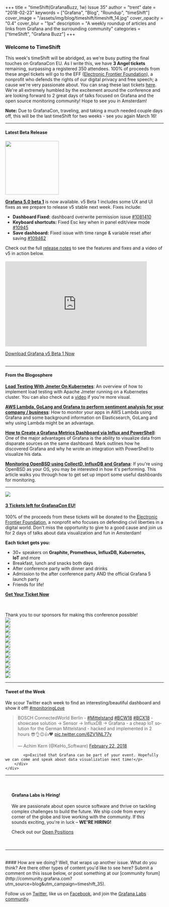+++
title = "timeShift(GrafanaBuzz, 1w) Issue 35"
author = "trent"
date = "2018-02-23"
keywords = ["Grafana", "Blog", "Roundup", "timeShift"]
cover_image = "/assets/img/blog/timeshift/timeshift_14.jpg"
cover_opacity = "0.4"
cover_blur = "1px"
description = "A weekly roundup of articles and links from Grafana and the surrounding community"
categories = ["timeShift", "Grafana Buzz"]
+++

### Welcome to TimeShift
This week's timeShift will be abridged, as we're busy putting the final touches on GrafanaCon EU. As I write this, we have **3 Angel tickets** remaining, surpassing a registered 350 attendees. 100% of proceeds from these angel tickets will go to the EFF ([Electronic Frontier Foundation](https://www.eff.org/)), a nonprofit who defends the rights of our digital privacy and free speech; a cause we're very passionate about. You can snag these last tickets [here](https://ti.to/grafanacon/grafanacon-eu). We're all extremely humbled by the excitement around the conference and are looking forward to 2 great days of talks focused on Grafana and the open source monitoring community! Hope to see you in Amsterdam! 

**Note:** Due to GrafanaCon, traveling, and taking a much needed couple days off, this will be the last timeShift for two weeks - see you again March 16!

<hr />

#### Latest Beta Release
<div class="row row--no-gutters blog-plugin-grid">
	<div class="col col--sm-3">
		<img src="/assets/img/blog/timeshift/grafana_release_icon.png" width="170" />
	</div>
	<div class="col col--sm-9">
		<p>
			<strong><a href="https://grafana.com/grafana/download/beta?utm_source=blog&utm_campaign=timeshift_35" target="_blank">Grafana 5.0 beta 1</a></strong> is now available. v5 Beta 1 includes some UX and UI fixes as we prepare to release v5 stable next week. Fixes include:
			<ul>
				<li><strong>Dashboard Fixed:</strong> dashboard overwrite permission issue <a href="https://github.com/grafana/grafana/issues/10814">#1081410</a></li>
				<li><strong>Keyboard shortcuts:</strong> Fixed Esc key when in panel edit/view mode <a href="https://github.com/grafana/grafana/issues/10945">#10945</a></li>
				<li><strong>Save dashboard:</strong> Fixed issue with time range & variable reset after saving <a href="https://github.com/grafana/grafana/issues/10946">#109462</a></li>
			</ul>
		</p> 
		<p>
			Check out the full <a href="https://community.grafana.com/t/release-notes-v5-0-x/5250" target="_blank">release notes</a> to see the features and fixes and a video of v5 in action below.
			<br />
			<br />
			<iframe width="450" height="270" src="https://www.youtube.com/embed/Izr0IBgoTZQ?rel=0&amp;" frameborder="0" allow="autoplay; encrypted-media" allowfullscreen=""></iframe>
		</p>
		<a href="https://grafana.com/grafana/download/beta?utm_source=blog&utm_campaign=timeshift_35" target="_blank" class="btn btn--primary">Download Grafana v5 Beta 1 Now</a>
	</div>
</div>


<br />
<hr />

#### From the Blogosphere
[**Load Testing With Jmeter On Kubernetes**](https://blog.kubernauts.io/load-testing-as-a-service-with-jmeter-on-kubernetes-fc5288bb0c8b): An overview of how to implement load testing with Apache Jmeter running on a Kubernetes cluster. You can also check out a [video](https://youtu.be/9ERLXHczqU8) if you're more visual. 

[**AWS Lambda, GoLang and Grafana to perform sentiment analysis for your company / business**](https://made2591.github.io/posts/aws-lambda): How to monitor your apps in AWS Lambda using Grafana and some background information on Elasticsearch, GoLang and why using Lambda might be an advantage.

[**How to Create a Grafana Metrics Dashboard via Influx and PowerShell**](http://wragg.io/windows-based-grafana-analytics-platform-via-influxdb-and-powershell/): One of the major advantages of Grafana is the ability to visualize data from disparate sources on the same dashboard. Mark outlines how he discovered Grafana and why he wrote an integration with PowerShell to visualize his data.

[**Monitoring OpenBSD using CollectD, InfluxDB and Grafana**](https://www.tumfatig.net/20180220/monitoring-openbsd-using-collectd-influxdb-grafana/): If you're using OpenBSD as your OS, you may be interested in how it's performing. This article walks you through how to get set up import some useful dashboards for monitoring.
<hr />

<div class="row row--md-gutters blog-plugin-grid">
	<div class="col col--sm-3 blog-plugin-grid__item">
		<img style="border-radius: 0;" src="/assets/img/blog/timeshift/grafanacon_eu_announcement.png" />
	</div>
	<div class="col col--sm-9 blog-plugin-grid__item grafanacon">
		<h4><a href="https://ti.to/grafanacon/grafanacon-eu" target="_blank">3 Tickets left for GrafanaCon EU!</a></h4>
		<p>
			100% of the proceeds from these tickets will be donated to the <a href="http://eff.org" target="_blank">Electronic Frontier Foundation</a>, a nonprofit who focuses on defending civil liberties in a digital world. Don't miss the opportunity to give to a good cause and join us for 2 days of talks about data visualization and fun in Amsterdam!
		</p>
		<p>
			<strong>Each ticket gets you:</strong>
		</p>
			<ul>
				<li>30+ speakers on <strong>Graphite, Prometheus, InfluxDB, Kubernetes, IoT</strong> and more</li>
				<li>Breakfast, lunch and snacks both days</li>
				<li>After conference party with dinner and drinks</li>
				<li>Admission to the after conference party AND the official Grafana 5 launch party</li>
				<li>Friends for life!</li>
			</ul>
		<p>
			<a class="btn btn--grafanacon" href="https://ti.to/grafanacon/grafanacon-eu" target="_blank"><strong>Get Your Ticket Now</strong></a>
		</p>
	</div>
</div>
<br />
<br />
<div class="sponsors">
		<div class="row row--md-gutters text-center">
			<div class="col col--sm-12 text-center">
				<div class="sponsor-header">Thank you to our sponsors for making this conference possible!</div>
			</div>
		</div>
		<div class="row row--md-gutters text-center">
			<div class="col col--sm-3">
				<a href="https://www.cncf.io/" target="_blank"><img class="speaker-logo" src="/assets/img/blog/timeshift/grafanacon/logos/cncf_logo.png" /></a>
			</div>
			<div class="col col--sm-3">
				<a href="http://circonus.com/" target="_blank"><img class="speaker-logo" src="/assets/img/blog/timeshift/grafanacon/logos/iron_db_logo.png" /></a>
			</div>
			<div class="col col--sm-3">
				<a href="http://cloud.google.com" target="_blank"><img class="speaker-logo" src="/assets/img/blog/timeshift/grafanacon/logos/google_cloud_logo.png" /></a>
			</div>
			<div class="col col--sm-3">
				<a href="http://weave.works" target="_blank"><img class="speaker-logo" src="/assets/img/blog/timeshift/grafanacon/logos/weaveworks_logo.png" /></a>
			</div>
		</div>
		<div class="row row--md-gutters">
			<div class="col col--sm-3 text-center">
				<a href="http://ns1.com" target="_blank"><img class="speaker-logo" src="/assets/img/blog/timeshift/grafanacon/logos/ns1_logo.png" /></a>
			</div>
			<div class="col col--sm-3 text-center">
				<a href="http://percona.com" target="_blank"><img class="speaker-logo" src="/assets/img/blog/timeshift/grafanacon/logos/percona_logo.png" /></a>
			</div>
			<div class="col col--sm-3 text-center">
				<a href="http://influxdata.com" target="_blank"><img class="speaker-logo" src="/assets/img/blog/timeshift/grafanacon/logos/influx_data_logo.png" /></a>
			</div>
			<div class="col col--sm-3 text-center">
				<a href="http://victorops.com" target="_blank"><img class="speaker-logo" src="/assets/img/blog/timeshift/grafanacon/logos/victorops_logo.png" /></a>
			</div>
		</div>
		<div class="row row--md-gutters">
			<div class="col col--sm-3 text-center">
				<a href="http://packet.net" target="_blank"><img class="speaker-logo" src="/assets/img/blog/timeshift/grafanacon/logos/packet_logo.png" /></a>
			</div>
			<div class="col col--sm-3 text-center">
				<a href="http://timescale.com" target="_blank"><img class="speaker-logo" src="/assets/img/blog/timeshift/grafanacon/logos/timescale_logo.png" /></a>
			</div>
			<div class="col col--sm-3 text-center">
				<a href="http://kausal.co" target="_blank"><img class="speaker-logo" src="/assets/img/blog/timeshift/grafanacon/logos/kausal_logo.png" /></a>
			</div>
			<div class="col col--sm-3 text-center">
				<a href="http://robustperception.com" target="_blank"><img class="speaker-logo" src="/assets/img/blog/timeshift/grafanacon/logos/robust_perception_logo.png" /></a>
			</div>
		</div>
	</div>

<hr />

<div>
	<div class="row row--no-gutters">
		<div class="col col--sm-12">
			<h4>Tweet of the Week</h4>
			We scour Twitter each week to find an interesting/beautiful dashboard and show it off! <a href="https://twitter.com/hashtag/monitoringlove?src=hash" target="_blank">#monitoringLove</a>
			<blockquote class="twitter-tweet" data-lang="en"><p lang="en" dir="ltr">BOSCH ConnectedWorld Berlin - <a href="https://twitter.com/hashtag/Mittelstand?src=hash&amp;ref_src=twsrc%5Etfw">#Mittelstand</a> <a href="https://twitter.com/hashtag/BCW18?src=hash&amp;ref_src=twsrc%5Etfw">#BCW18</a> <a href="https://twitter.com/hashtag/BCX18?src=hash&amp;ref_src=twsrc%5Etfw">#BCX18</a> - showcase solution -&gt; Sensor -&gt; InfluxDB -&gt; Grafana - a cheap IoT solution for the German Mittelstand - hacked and implemented in 2 hours 😎👌😉👍❤️ <a href="https://t.co/6ZV1jNL77y">pic.twitter.com/6ZV1jNL77y</a></p>&mdash; Achim Kern (@KeHo_Software) <a href="https://twitter.com/KeHo_Software/status/966620462334775298?ref_src=twsrc%5Etfw">February 22, 2018</a></blockquote>
			<script async src="https://platform.twitter.com/widgets.js" charset="utf-8"></script>


			<p>Excited that Grafana can be part of your event. Hopefully we can come and speak about data visualization next time!</p>
		</div>
	</div>
</div>

<hr />

<div style=" padding: 20px; background: url(/assets/img/blog/timeshift/polygon_texture_black.jpg); background-size: cover; border-radius: 4px;">
	<h4>Grafana Labs is Hiring!</h4>
	<p>We are passionate about open source software and thrive on tackling complex challenges to build the future. We ship code from every corner of the globe and love working with the community. If this sounds exciting, you're in luck – <strong>WE'RE HIRING!</strong></p>
	<p>Check out our <a class="btn btn-outline" href="https://grafana.com/about/hiring?utm_source=blog&utm_campaign=timeshift_35" target="_blank">Open Positions</a></p>
</div>


<hr />
<br />
#### How are we doing?
Well, that wraps up another issue. What do you think? Are there other types of content you'd like to see here? Submit a comment on this issue below, or post something at our [community forum](http://community.grafana.com?utm_source=blog&utm_campaign=timeshift_35).

Follow us on [Twitter](http://twitter.com/grafana), like us on [Facebook](http://facebook.com/grafana), and join the [Grafana Labs community](http://grafana.com/signup?utm_source=blog&utm_campaign=timeshift_35).



